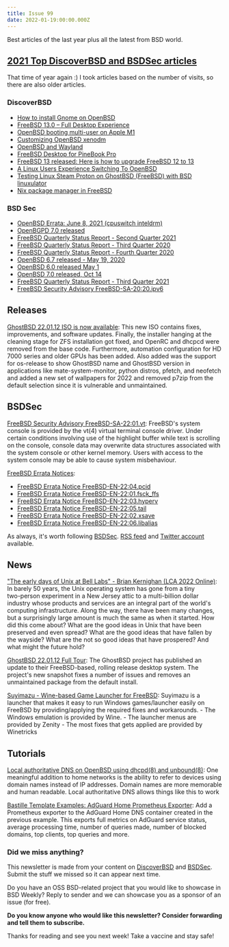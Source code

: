 ```yaml
---
title: Issue 99
date: 2022-01-19:00:00.000Z
---
```


Best articles of the last year plus all the latest from BSD world.

<!-- more -->

## [2021 Top DiscoverBSD and BSDSec articles](https://hovancik.net/blog/2022/01/12/2021-top-discoverbsd-and-bsdsec-articles/?utm_source=bsdweekly)

That time of year again :) I took articles based on the number of visits, so there are also older articles.

### DiscoverBSD

- [How to install Gnome on OpenBSD](https://dataswamp.org/~solene/2021-05-07-openbsd-gnome.html)
- [FreeBSD 13.0 – Full Desktop Experience](https://www.tubsta.com/2021/03/freebsd-13-0-full-desktop-experience/)
- [OpenBSD booting multi-user on Apple M1](https://undeadly.org/cgi?action=article;sid=20210221110355)
- [Customizing OpenBSD xenodm](https://www.tumfatig.net/2019/customizing-openbsd-xenodm/)
- [OpenBSD and Wayland](https://www.sizeofvoid.org/posts/2021-09-26-openbsd-wayland-report/)
- [FreeBSD Desktop for PineBook Pro](https://forums.freebsd.org/threads/freebsd-desktop-for-pinebook-pro.78269/)
- [FreeBSD 13 released: Here is how to upgrade FreeBSD 12 to 13](https://www.cyberciti.biz/open-source/freebsd-13-released-how-to-update-upgrade-freebsd-12-to-13/)
- [A Linux Users Experience Switching To OpenBSD](https://www.youtube.com/watch?v=ukTOfcu1e0w)
- [Testing Linux Steam Proton on GhostBSD (FreeBSD) with BSD linuxulator](https://www.youtube.com/watch?v=H8ihW0m3bRQ)
- [Nix package manager in FreeBSD](https://svnweb.freebsd.org/ports?view=revision&revision=550026)

### BSD Sec
- [OpenBSD Errata: June 8, 2021 (cpuswitch inteldrm)](https://bsdsec.net/articles/openbsd-errata-june-8-2021-cpuswitch-inteldrm)
- [OpenBGPD 7.0 released](https://bsdsec.net/articles/openbgpd-7-0-released)
- [ FreeBSD Quarterly Status Report - Second Quarter 2021](https://bsdsec.net/articles/freebsd-announce-freebsd-quarterly-status-report-second-quarter-2021)
- [ FreeBSD Quarterly Status Report - Third Quarter 2020](https://bsdsec.net/articles/freebsd-announce-freebsd-quarterly-status-report-third-quarter-2020)
- [ FreeBSD Quarterly Status Report - Fourth Quarter 2020](https://bsdsec.herokuapp.com/articles/freebsd-announce-freebsd-quarterly-status-report-fourth-quarter-2020)
- [OpenBSD 6.7 released - May 19, 2020](https://bsdsec.net/articles/openbsd-6-7-released-may-19-2020)
- [OpenBSD 6.0 released May 1](https://bsdsec.net/articles/openbsd-6-0-released-may-1)
- [OpenBSD 7.0 released, Oct 14](https://bsdsec.net/articles/openbsd-7-0-released-oct-14)
- [ FreeBSD Quarterly Status Report - Third Quarter 2021](https://bsdsec.net/articles/freebsd-announce-freebsd-quarterly-status-report-third-quarter-2021)
- [ FreeBSD Security Advisory FreeBSD-SA-20:20.ipv6](https://bsdsec.net/articles/freebsd-announce-freebsd-security-advisory-freebsd-sa-20-20-ipv6)

## Releases

[GhostBSD 22.01.12 ISO is now available](https://www.ghostbsd.org/ghostbsd_22.01.12_iso_is_now_available?utm_source=bsdweekly): This new ISO contains fixes, improvements, and software updates. Finally, the installer hanging at the cleaning stage for ZFS installation got fixed, and OpenRC and dhcpcd were removed from the base code. Furthermore, automation configuration for HD 7000 series and older GPUs has been added. Also added was the support for os-release to show GhostBSD name and GhostBSD version in applications like mate-system-monitor, python distros, pfetch, and neofetch and added a new set of wallpapers for 2022 and removed p7zip from the default selection since it is vulnerable and unmaintained.

## BSDSec

[ FreeBSD Security Advisory FreeBSD-SA-22:01.vt](https://bsdsec.net/articles/freebsd-announce-freebsd-security-advisory-freebsd-sa-22-01-vt?utm_source=bsdweekly): FreeBSD's system console is provided by the vt(4) virtual terminal console driver. Under certain conditions involving use of the highlight buffer while text is scrolling on the console, console data may overwrite data structures associated with the system console or other kernel memory. Users with access to the system console may be able to cause system misbehaviour.

[FreeBSD Errata Notices](https://bsdsec.net/tags/freebsd?utm_source=bsdweekly):
- [FreeBSD Errata Notice FreeBSD-EN-22:04.pcid](https://bsdsec.net/articles/freebsd-announce-freebsd-errata-notice-freebsd-en-22-04-pcid)
- [FreeBSD Errata Notice FreeBSD-EN-22:01.fsck_ffs](https://bsdsec.net/articles/freebsd-announce-freebsd-errata-notice-freebsd-en-22-01-fsck_ffs)
- [FreeBSD Errata Notice FreeBSD-EN-22:03.hyperv](https://bsdsec.net/articles/freebsd-announce-freebsd-errata-notice-freebsd-en-22-03-hyperv)
- [FreeBSD Errata Notice FreeBSD-EN-22:05.tail](https://bsdsec.net/articles/freebsd-announce-freebsd-errata-notice-freebsd-en-22-05-tail)
- [FreeBSD Errata Notice FreeBSD-EN-22:02.xsave](https://bsdsec.net/articles/freebsd-announce-freebsd-errata-notice-freebsd-en-22-02-xsave)
- [FreeBSD Errata Notice FreeBSD-EN-22:06.libalias](https://bsdsec.net/articles/freebsd-announce-freebsd-errata-notice-freebsd-en-22-06-libalias)

As always, it's worth following [BSDSec](https://bsdsec.net). [RSS feed](https://bsdsec.net/articles.atom) and [Twitter account](https://twitter.com/bsdsec) available.

## News

["The early days of Unix at Bell Labs" - Brian Kernighan (LCA 2022 Online)](https://www.youtube.com/watch?v=ECCr_KFl41E&utm_source=bsdweekly): In barely 50 years, the Unix operating system has gone from a tiny two-⁠person experiment in a New Jersey attic to a multi-⁠billion dollar industry whose products and services are an integral part of the world's computing infrastructure. Along the way, there have been many changes, but a surprisingly large amount is much the same as when it started. How did this come about? What are the good ideas in Unix that have been preserved and even spread? What are the good ideas that have fallen by the wayside? What are the not so good ideas that have prospered? And what might the future hold?

[GhostBSD 22.01.12 Full Tour](https://www.youtube.com/watch?v=CQTfh2bcOFg&utm_source=bsdweekly): The GhostBSD project has published an update to their FreeBSD-based, rolling release desktop system. The project's new snapshot fixes a number of issues and removes an unmaintained package from the default install.

[Suyimazu - Wine-based Game Launcher for FreeBSD](https://codeberg.org/Alexander88207/Suyimazu?utm_source=bsdweekly): Suyimazu is a launcher that makes it easy to run Windows games/launcher easily on FreeBSD by providing/applying the required fixes and workarounds. - The Windows emulation is provided by Wine. - The launcher menus are provided by Zenity - The most fixes that gets applied are provided by Winetricks

## Tutorials

[Local authoritative DNS on OpenBSD using dhcpd(8) and unbound(8)](https://amissing.link/local-authoritative-dns.html?utm_source=bsdweekly): One meaningful addition to home networks is the ability to refer to devices using domain names instead of IP addresses. Domain names are more memorable and human readable. Local authoritative DNS allows things like this to work

[Bastille Template Examples: AdGuard Home Prometheus Exporter](https://bastillebsd.org/blog/2022/01/14/bastille-template-examples-adguardhome-exporter/?utm_source=bsdweekly): Add a Prometheus exporter to the AdGuard Home DNS container created in the previous example. This exports full metrics on AdGuard service status, average processing time, number of queries made, number of blocked domains, top clients, top queries and more.

### Did we miss anything?

This newsletter is made from your content on [DiscoverBSD](https://discoverbsd.com) and [BSDSec](https://bsdsec.net). Submit the stuff we missed so it can appear next time.

Do you have an OSS BSD-related project that you would like to showcase in BSD Weekly? Reply to sender and we can showcase you as a sponsor of an issue (for free).

**Do you know anyone who would like this newsletter? Consider forwarding and tell them to subscribe.**

Thanks for reading and see you next week! Take a vaccine and stay safe!
